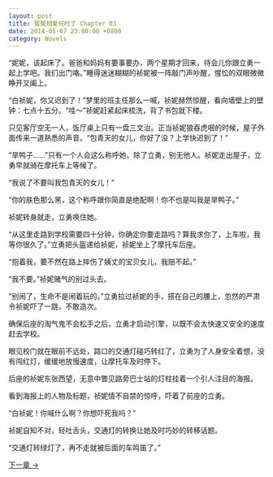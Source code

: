 ```yaml
---
layout: post
title: 冤冤相爱何时了 Chapter 03
date: 2014-05-07 23:00:00 +0800
category: Novels
---
```

“妮妮，该起床了。爸爸和妈妈有要事要办，两个星期才回来，待会儿你跟立勇一起上学吧。我们出门咯。”睡得迷迷糊糊的祯妮被一阵敲门声吵醒，惺忪的双眼微微睁开又阖上。

“白祯妮，你又迟到了！”梦里的班主任那么一喊，祯妮赫然惊醒，看向墙壁上的壁钟：七点十五分。“哇～”祯妮赶紧起床梳洗，背了书包就下楼。

只见客厅空无一人，饭厅桌上只有一盘三文治。正当祯妮狼吞虎咽的时候，屋子外面传来一道熟悉的声音。“包青天的女儿，你好了没？上学快迟到了！”

“旱鸭子……”只有一个人会这么称呼她，除了立勇，别无他人。祯妮走出屋子，立勇早就骑在摩托车上等候了。

“我说了不要叫我包青天的女儿！”

“你的肤色那么黑，这个称呼跟你简直是绝配啊！你不也是叫我是旱鸭子。”

祯妮转身就走，立勇唤住她。

“从这里走路到学校需要四十分钟，你确定你要走路吗？算我求你了，上车啦，我等你很久了。”立勇把头盔递给祯妮，祯妮坐上了摩托车后座。

“抱着我，要不然在路上摔伤了姨丈的宝贝女儿，我赔不起。”

“我不要。”祯妮赌气的别过头去。

“别闹了，生命不是闹着玩的。”立勇拉过祯妮的手，搭在自己的腰上，忽然的严肃令祯妮吓了一跳，不敢造次。

确保后座的淘气鬼不会松手之后，立勇才启动引擎，以既不会太快速又安全的速度赶去学校。

眼见校门就在眼前不远处，路口的交通灯碰巧转红了，立勇为了人身安全着想，没有闯红灯，缓缓地放慢速度，让摩托车及时停下。

后座的祯妮东张西望，无意中瞥见路旁巴士站的灯柱挂着一个引人注目的海报。

看到海报上的人物及标题，祯妮情不自禁的惊呼，吓着了前座的立勇。

“白祯妮！你喊什么啊？你想吓死我吗？”

祯妮自知不对，轻吐舌头，交通灯的转换让她及时巧妙的转移话题。

“交通灯转绿灯了，再不走就被后面的车鸣笛了。”

[下一章 →](/novels/2014/05/08/the-sins-of-love-04.html)